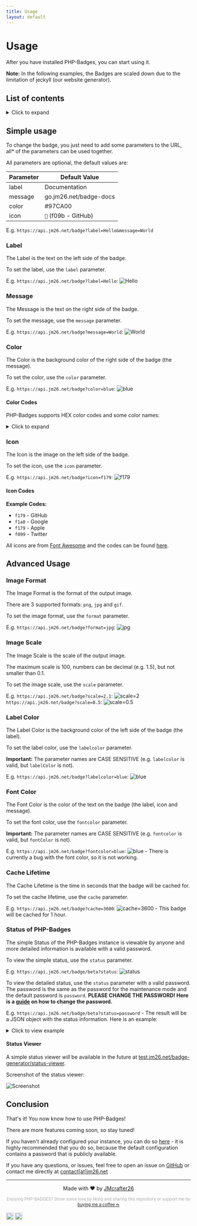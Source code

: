 ```yaml
---
title: Usage
layout: default
---
```


# Usage

After you have installed PHP-Badges, you can start using it.

**Note:** In the following examples, the Badges are scaled down due to the limitation of jeckyll (our website generator).

## List of contents

<!-- Unfoldable TOC -->
<details>
<summary>Click to expand</summary>

- [Usage](#usage)
  - [List of contents](#list-of-contents)
  - [Simple usage](#simple-usage)
    - [Label](#label)
    - [Message](#message)
    - [Color](#color)
      - [Color Codes](#color-codes)
    - [Icon](#icon)
      - [Icon Codes](#icon-codes)
  - [Advanced Usage](#advanced-usage)
    - [Image Format](#image-format)
    - [Image Scale](#image-scale)
    - [Label Color](#label-color)
    - [Font Color](#font-color)
    - [Cache Lifetime](#cache-lifetime)
    - [Status of PHP-Badges](#status-of-php-badges)
      - [Status Viewer](#status-viewer)
  - [Conclusion](#conclusion)

</details>

## Simple usage

To change the badge, you just need to add some parameters to the URL, all* of the parameters can be used together.

All parameters are optional, the default values are:

<!-- $icon = '&#xf09b;'; // Default Font Awesome icon
$label = 'Documentation:'; // Default label
$message = 'go.jm26.net/badge-docs'; // Default message
$labelColor = '#555555'; // Default label color
$messageColor = '#97CA00'; // Default message color
$colorText = '#ffffff'; // Default text color
$autoFontColor = true; // Automatically change the text color to black or white depending on the background color
// Advanced settings
$imageFormat = 'png'; // Default image format (png, jpg, gif)
$cacheLife = 5; // Default cache life (in seconds)
$scale = 15; // Image scale (Higher = Better quality, but bigger file size.)
$maxScale = 100; // Maximum image scale
$resizeOutput = false; // Downscale the output image to the original size. (!Reduces quality!) -->

<table>
  <thead>
    <tr>
      <th>Parameter</th>
      <th>Default Value</th>
    </tr>
  </thead>
  <tbody>
    <tr>
      <td>label</td>
      <td>Documentation</td>
    </tr>
    <tr>
      <td>message</td>
      <td>go.jm26.net/badge-docs</td>
    </tr>
    <tr>
      <td>color</td>
      <td>#97CA00</td>
    </tr>
    <tr>
      <td>icon</td>
      <td><code>&#xf09b;</code> (f09b - GitHub)</td>
    </tr>
  </tbody>
</table>


E.g. `https://api.jm26.net/badge?label=Hello&message=World`


### Label

The Label is the text on the left side of the badge.

To set the label, use the `label` parameter.

E.g. `https://api.jm26.net/badge?label=Hello`: ![Hello](https://api.jm26.net/badge?label=Hello&message=&scale=1)

### Message

The Message is the text on the right side of the badge.

To set the message, use the `message` parameter.

E.g. `https://api.jm26.net/badge?message=World`: ![World](https://api.jm26.net/badge?label=&message=World&scale=1)

### Color

The Color is the background color of the right side of the badge (the message).

To set the color, use the `color` parameter.

E.g. `https://api.jm26.net/badge?color=blue`: ![blue](https://api.jm26.net/badge/beta?color=blue&scale=1&icon=)

#### Color Codes

PHP-Badges supports HEX color codes and some color names:

<details>
<summary>Click to expand</summary>

**Some colors are only available in newer versions of PHP-Badges.**

<table>
  <thead>
    <tr>
      <th>Color Name</th>
      <th>HEX Code</th>
      <th>Preview</th>
    </tr>
  </thead>
  <tbody>
    <tr>
      <td>red</td>
      <td>#e05d44</td>
      <td><img src="https://api.jm26.net/badge?label=&amp;message=red&amp;color=red&amp;scale=1" alt="red"></td>
    </tr>
    <tr>
      <td>orange</td>
      <td>#fe7d37</td>
      <td><img src="https://api.jm26.net/badge?label=&amp;message=orange&amp;color=orange&amp;scale=1" alt="orange"></td>
    </tr>
    <tr>
      <td>yellow</td>
      <td>#dfb317</td>
      <td><img src="https://api.jm26.net/badge?label=&amp;message=yellow&amp;color=yellow&amp;scale=1" alt="yellow"></td>
    </tr>
    <tr>
      <td>green</td>
      <td>#97CA00</td>
      <td><img src="https://api.jm26.net/badge?label=&amp;message=green&amp;color=green&amp;scale=1" alt="green"></td>
    </tr>
    <tr>
      <td>brighgreen</td>
      <td>#44cc11</td>
      <td><img src="https://api.jm26.net/badge/?label=&amp;message=brightgreen&amp;color=brightgreen&amp;scale=1" alt="brighgreen"></td>
    </tr>
    <tr>
      <td>cyan</td>
      <td>#00eaff</td>
      <td><img src="https://api.jm26.net/badge?label=&amp;message=cyan&amp;color=cyan&amp;scale=1" alt="cyan"></td>
    </tr>
    <tr>
      <td>blue</td>
      <td>#007ec6</td>
      <td><img src="https://api.jm26.net/badge?label=&amp;message=blue&amp;color=blue&amp;scale=1" alt="blue"></td>
    </tr>
    <tr>
      <td>violet</td>
      <td>#7b16ff</td>
      <td><img src="https://api.jm26.net/badge?label=&amp;message=violet&amp;color=violet&amp;scale=1" alt="violet"></td>
    </tr>
    <tr>
      <td>pink</td>
      <td>#ff69b4</td>
      <td><img src="https://api.jm26.net/badge?label=&amp;message=pink&amp;color=pink&amp;scale=1" alt="pink"></td>
    </tr>
    <tr>
      <td>grey</td>
      <td>#555555</td>
      <td><img src="https://api.jm26.net/badge?label=&amp;message=grey&amp;color=grey&amp;scale=1" alt="grey"></td>
    </tr>
    <tr>
      <td>silver</td>
      <td>#9f9f9f</td>
      <td><img src="https://api.jm26.net/badge?label=&amp;message=silver&amp;color=silver&amp;scale=1" alt="silver"></td>
    </tr>
    <tr>
      <td>lightgrey</td>
      <td>#9f9f9f</td>
      <td><img src="https://api.jm26.net/badge?label=&amp;message=lightgrey&amp;color=lightgrey&amp;scale=1" alt="lightgrey"></td>
    </tr>
    <tr>
      <td>black</td>
      <td>#000000</td>
      <td><img src="https://api.jm26.net/badge/beta?label=&amp;message=black&amp;color=black&amp;scale=1" alt="black"></td>
    </tr>
    <tr>
      <td>white</td>
      <td>#ffffff</td>
      <td><img src="https://api.jm26.net/badge/beta?label=&amp;message=white&amp;color=white&amp;scale=1&fontcolor=black" alt="white"></td>
    </tr>
    <tr>
      <td>critical</td>
      <td>#e05d44</td>
      <td><img src="https://api.jm26.net/badge?label=&amp;message=critical&amp;color=critical&amp;scale=1" alt="critical"></td>
    </tr>
    <tr>
      <td>important</td>
      <td>#fe7d37</td>
      <td><img src="https://api.jm26.net/badge?label=&amp;message=important&amp;color=important&amp;scale=1" alt="important"></td>
    </tr>
    <tr>
      <td>highlight</td>
      <td>#dbe300</td>
      <td><img src="https://api.jm26.net/badge?label=&amp;message=highlight&amp;color=highlight&amp;scale=1" alt="highlight"></td>
    </tr>
    <tr>
      <td>ok</td>
      <td>#97CA00</td>
      <td><img src="https://api.jm26.net/badge?label=&amp;message=ok&amp;color=ok&amp;scale=1" alt="ok"></td>
    </tr>
    <tr>
      <td>success</td>
      <td>#44cc11</td>
      <td><img src="https://api.jm26.net/badge?label=&amp;message=success&amp;color=success&amp;scale=1" alt="success"></td>
    </tr>
    <tr>
      <td>informational</td>
      <td>#007ec6</td>
      <td><img src="https://api.jm26.net/badge?label=&amp;message=informational&amp;color=informational&amp;scale=1" alt="informational"></td>
    </tr>
    <tr>
      <td>inactive</td>
      <td>#9f9f9f</td>
      <td><img src="https://api.jm26.net/badge?label=&amp;message=inactive&amp;color=inactive&amp;scale=1" alt="inactive"></td>
    </tr>
  </tbody>
</table>


</details>

### Icon

The Icon is the image on the left side of the badge.

To set the icon, use the `icon` parameter.

E.g. `https://api.jm26.net/badge?icon=f179`: ![f179](https://api.jm26.net/badge?label=&message=&scale=1&icon=f179)

#### Icon Codes

**Example Codes:**
- `f179` - GitHub
- `f1a0` - Google
- `f179` - Apple
- `f099` - Twitter

All icons are from [Font Awesome](https://fontawesome.com) and the codes can be found [here](https://fontawesome.com/v5/cheatsheet/free/brands).

## Advanced Usage

### Image Format

The Image Format is the format of the output image.

There are 3 supported formats: `png`, `jpg` and `gif`.

To set the image format, use the `format` parameter.

E.g. `https://api.jm26.net/badge?format=jpg`: ![jpg](https://api.jm26.net/badge?scale=1&format=jpg)

### Image Scale

The Image Scale is the scale of the output image.

The maximum scale is 100, numbers can be decimal (e.g. 1.5), but not smaller than 0.1.

To set the image scale, use the `scale` parameter.

E.g. `https://api.jm26.net/badge?scale=2.1`: ![scale=2](https://api.jm26.net/badge?scale=2.1)`https://api.jm26.net/badge?scale=0.5`: ![scale=0.5](https://api.jm26.net/badge?scale=0.5)

### Label Color

The Label Color is the background color of the left side of the badge (the label).

To set the label color, use the `labelcolor` parameter.

**Important:** The parameter names are CASE SENSITIVE (e.g. `labelcolor` is valid, but `labelColor` is not).

E.g. `https://api.jm26.net/badge?labelcolor=blue`: ![blue](https://api.jm26.net/badge/beta?scale=1&labelcolor=blue)

### Font Color

The Font Color is the color of the text on the badge (the label, icon and message).

To set the font color, use the `fontcolor` parameter.

**Important:** The parameter names are CASE SENSITIVE (e.g. `fontcolor` is valid, but `fontColor` is not).

E.g. `https://api.jm26.net/badge?fontcolor=blue`: ![blue](https://api.jm26.net/badge/beta?scale=1&fontcolor=blue) - There is currently a bug with the font color, so it is not working.

### Cache Lifetime

The Cache Lifetime is the time in seconds that the badge will be cached for.

To set the cache lifetime, use the `cache` parameter.

E.g. `https://api.jm26.net/badge?cache=3600`: ![cache=3600](https://api.jm26.net/badge?scale=1&cache=3600) - This badge will be cached for 1 hour.

### Status of PHP-Badges

The simple Status of the PHP-Badges instance is viewable by anyone and more detailed information is available with a valid password.

To view the simple status, use the `status` parameter.

E.g. `https://api.jm26.net/badge/beta?status`: ![status](https://api.jm26.net/badge/beta?scale=1&status)

To view the detailed status, use the `status` parameter with a valid password. The password is the same as the password for the maintenance mode and the default password is `password`. 
**PLEASE CHANGE THE PASSWORD! Here is a [guide](./configuration.html#maintenance-password) on how to change the password.**

E.g. `https://api.jm26.net/badge/beta?status=password` - The result will be a JSON object with the status information. Here is an example:

<details>
<summary>Click to view example</summary>
<code class="language-json">
{
  "status": "ok",
  "warnings": 0,
  "message": "Everything is working fine!",
  "version": {
    "current version": "1.2.2",
    "newest version": "1.2.0",
    "update available": false,
    "check for updates": true,
    "update url": "https://github.com/JMcrafter26/php-badges/releases/latest"
  },
  "server": {
    "server": "Apache",
    "php": "7.4.33",
    "directory": "/htdocs/badge",
    "file": "/htdocs/badge/generate.php",
    "host": "example.com",
    "ip": "1.1.1.1",
    "gd extension": "true"
  },
  "assets": {
    "font": "true",
    "icons": "true"
  },
  "external services": {
    "internet": "true",
    "github repo": "true",
    "update server": "true"
  },
  "configuration": {
    "maintenance mode": false,
    "icon": "&#xf09b;",
    "label": "Documentation:",
    "message": "go.jm26.net/badge-docs",
    "label color": "#555555",
    "message color": "#97CA00",
    "color text": "#ffffff",
    "auto font color": true,
    "image format": "png",
    "cachelife": 5,
    "scale": 15,
    "resize output": false,
    "font path": "./DejaVuSans.woff",
    "icons path": "./font-awesome.woff"
  }
}
</code>
</details>

#### Status Viewer

A simple status viewer *will* be available in the future at [test.jm26.net/badge-generator/status-viewer](https://test.jm26.net/badge-generator/status-viewer).

Screenshot of the status viewer:

![Screenshot](https://i.imgur.com/1jJ9M5t.png)

## Conclusion

That's it! You now know how to use PHP-Badges!

There are more features coming soon, so stay tuned!

If you haven't already configured your instance, you can do so [here](./configuration.html) - it is highly recommended that you do so, because the default configuration contains a password that is publicly available.

If you have any questions, or issues, feel free to open an issue on [GitHub](https://github.com/JMcrafter26/php-badges/issues) or contact me directly at [&#099;&#111;&#110;&#116;&#097;&#099;&#116;[&#097;&#116;]&#106;&#109;&#050;&#054;&#046;&#110;&#101;&#116;](mailto:&#099;&#111;&#110;&#116;&#097;&#099;&#116;[&#097;&#116;]&#106;&#109;&#050;&#054;&#046;&#110;&#101;&#116;)


***
<p style="text-align: center;">Made with ❤️ by <a href="https://jm26.net">JMcrafter26</a></p>
<p style="text-align: center; color: #aaa; font-size: 0.8em;">
Enjoying PHP-BADGES? Show some love by liking and sharing this repository or support me by <a href="https://www.buymeacoffee.com/JM26.NET" target="_blank">buying me a coffee ☕</a>
</p>
<a href="https://github.com/jmcrafter26/php-badges" target="_blank"><img src="https://api.jm26.net/badge?g&label=Github&icon=f09b&message=Repository&color=007EC6" height="20px" alt="Github Repository" ></a>
<a href="https://github.com/jmcrafter26/php-badges/release/latest" target="_blank"><img src="https://api.jm26.net/badge?g&label=Github&icon=f09b&message=Releases&color=238636" height="20px" alt="Github Releases" ></a>

